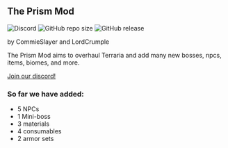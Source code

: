 ## The Prism Mod
![Discord](https://img.shields.io/discord/591522781087399937.svg)
![GitHub repo size](https://img.shields.io/github/repo-size/CommieSlayer1950/prismmod.svg)
![GitHub release](https://img.shields.io/github/release/CommieSlayer1950/prismmod.svg?label=latest%20version)

by CommieSlayer and LordCrumple




The Prism Mod aims to overhaul Terraria and add many new bosses, npcs, items, biomes, and more.

[Join our discord!](https://discord.gg/wHCmEDU)

### So far we have added:

* 5 NPCs
* 1 Mini-boss
* 3 materials
* 4 consumables
* 2 armor sets
